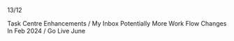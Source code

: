 13/12

Task Centre Enhancements / My Inbox
Potentially More Work Flow Changes In Feb 2024 / Go Live June